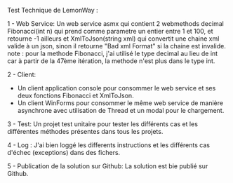 Test Technique de LemonWay :

1 - Web Service:
Un web service asmx qui contient 2 webmethods decimal Fibonacci(int n) qui prend comme parametre un entier entre 1 et 100, et retourne -1
ailleurs et XmlToJson(string xml) qui convertit une chaine xml valide à un json, sinon il retourne "Bad xml Format" si la chaine
est invalide.
note : pour la methode Fibonacci, j'ai utilisé le type decimal au lieu de int car à partir de la 47ème itération, la methode n'est plus
dans le type int.

2 - Client:
- Un client application console pour consommer le web service et ses deux fonctions Fibonacci et XmlToJson.
- Un client WinForms pour consommer le même web service de manière asynchrone avec utilisation de Thread et un modal pour le chargement.

3 - Test:
Un projet test unitaire pour tester les différents cas et les différentes méthodes présentes dans tous les projets.

4 - Log :
J'ai bien loggé les differents instructions et les différents cas d'échec (exceptions) dans des fichers.

5 - Publication de la solution sur Github:
La solution est bie publié sur Github.
